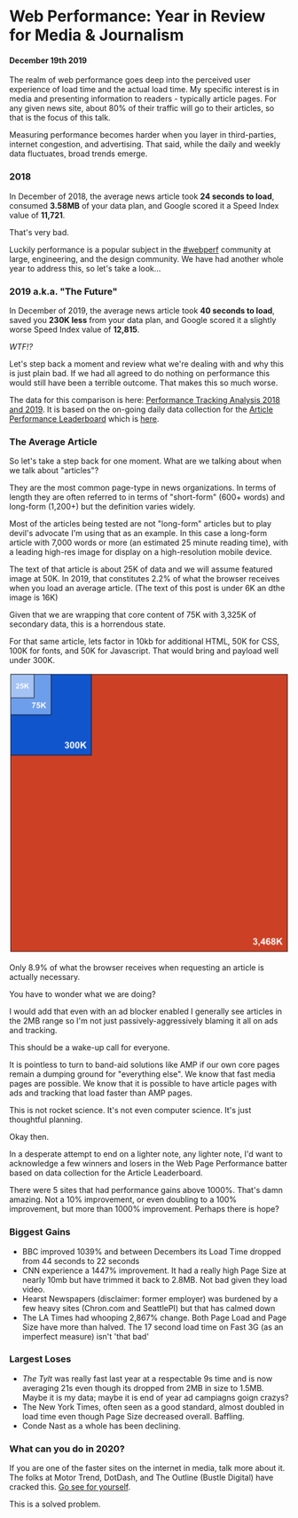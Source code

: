 # Web Performance: Year in Review for Media & Journalism
#### December 19th 2019

The realm of web performance goes deep into the perceived user experience of load time and the actual load time. My specific interest is in media and presenting information to readers - typically article pages. For any given news site, about 80% of their traffic will go to their articles, so that is the focus of this talk.

Measuring performance becomes harder when you layer in third-parties, internet congestion, and advertising. That said, while the daily and weekly data fluctuates, broad trends emerge.

### 2018

In December of 2018, the average news article took **24 seconds to load**, consumed **3.58MB** of your data plan, and Google scored it a Speed Index value of **11,721**.

That's very bad. 

Luckily performance is a popular subject in the [#webperf](https://twitter.com/search?q=%23webperf) community at large, engineering, and the design community. We have had another whole year to address this, so let's take a look...

### 2019 a.k.a. "The Future"

In December of 2019, the average news article took **40 seconds to load**, saved you **230K less** from your data plan, and Google scored it a slightly worse Speed Index value of **12,815**.

_WTF!?_

Let's step back a moment and review what we're dealing with and why this is just plain bad. If we had all agreed to do nothing on performance this would still have been a terrible outcome. That makes this so much worse.

The data for this comparison is here: [Performance Tracking Analysis 2018 and 2019](https://docs.google.com/spreadsheets/d/16Po_hHkaoJNJFr1oE5HJ2R1EwaX9uGLwQXrReDp04Ow/edit#gid=1178249413). It is based on the on-going daily data collection for the [Article Performance Leaderboard](https://webperf.xyz/) which is [here](https://docs.google.com/spreadsheets/d/1c1zhkdvWE0WvG84TT3Czekj0N-0sRUEBKO3c0Aeflxw/edit#gid=0).

### The Average Article

So let's take a step back for one moment. What are we talking about when we talk about "articles"? 

They are the most common page-type in news organizations. In terms of length they are often referred to in terms of "short-form" (600+ words) and long-form (1,200+) but the definition varies widely.

Most of the articles being tested are not "long-form" articles but to play devil's advocate I'm using that as an example. In this case a long-form article with 7,000 words or more (an estimated 25 minute reading time), with a leading high-res image for display on a high-resolution mobile device.

The text of that article is about 25K of data and we will assume featured image at 50K. In 2019, that constitutes 2.2% of what the browser receives when you load an average article. (The text of this post is under 6K an dthe image is 16K)

Given that we are wrapping that core content of 75K with 3,325K of secondary data, this is a horrendous state.

For that same article, lets factor in 10kb for additional HTML, 50K for CSS, 100K for fonts, and 50K for Javascript. That would bring and payload well under 300K.


![Chart of relative area based on page size](/posts/media/article-webperf-breakdown.png)

Only 8.9% of what the browser receives when requesting an article is actually necessary. 

You have to wonder what we are doing?

I would add that even with an ad blocker enabled I generally see articles in the 2MB range so I'm not just passively-aggressively blaming it all on ads and tracking.

This should be a wake-up call for everyone.

It is pointless to turn to band-aid solutions like AMP if our own core pages remain a dumping ground for "everything else". We know that fast media pages are possible. We know that it is possible to have article pages with ads and tracking that load faster than AMP pages.

This is not rocket science. It's not even computer science. It's just thoughtful planning.

Okay then.

In a desperate attempt to end on a lighter note, any lighter note, I'd want to acknowledge a few winners and losers in the Web Page Performance batter based on data collection for the Article Leaderboard.

There were 5 sites that had performance gains above 1000%. That's damn amazing. Not a 10% improvement, or even doubling to a 100% improvement, but more than 1000% improvement. Perhaps there is hope?

### Biggest Gains

* BBC improved 1039% and between Decembers its Load Time dropped from 44 seconds to 22 seconds
* CNN experience a 1447% improvement. It had a really high Page Size at nearly 10mb but have trimmed it back to 2.8MB. Not bad given they load video.
* Hearst Newspapers (disclaimer: former employer) was burdened by a few heavy sites (Chron.com and SeattlePI) but that has calmed down
* The LA Times had whooping 2,867% change. Both Page Load and Page Size have more than halved. The 17 second load time on Fast 3G (as an imperfect measure) isn't 'that bad'

### Largest Loses

* _The Tylt_ was really fast last year at a respectable 9s time and is now averaging 21s even though its dropped from 2MB in size to 1.5MB. Maybe it is my data; maybe it is end of year ad campiagns goign crazys?
* The New York Times, often seen as a good standard, almost doubled in load time even though Page Size decreased overall. Baffling.
* Conde Nast as a whole has been declining. 

### What can you do in 2020?

If you are one of the faster sites on the internet in media, talk more about it. The folks at Motor Trend, DotDash, and The Outline (Bustle Digital) have cracked this. [Go see for yourself](https://webperf.xyz/).

This is a solved problem.
